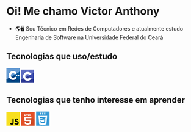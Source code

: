 





# Oi! Me chamo Victor Anthony
- 🌎🖥 Sou Técnico em Redes de Computadores e atualmente estudo Engenharia de Software na Universidade Federal do Ceará
 ## Tecnologias que uso/estudo
 ![c++](https://github.com/ovictorpa/ovictorpa/blob/main/c%2B%2B_logo.png) ![c](https://github.com/ovictorpa/ovictorpa/blob/main/c%20logo.png) 
 ## Tecnologias que tenho interesse em aprender
 ![js](https://github.com/ovictorpa/ovictorpa/blob/main/download.png) ![html](https://github.com/ovictorpa/ovictorpa/blob/main/1417589451_html-256.png) ![css](https://github.com/ovictorpa/ovictorpa/blob/main/logo-2582747_640-e1597771254582.png)

